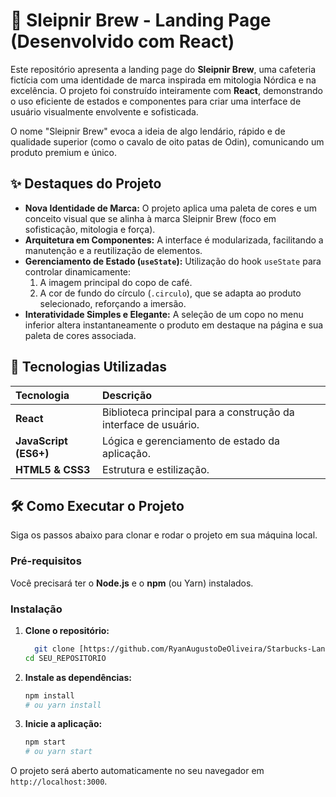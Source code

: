 # 🐎 Sleipnir Brew - Landing Page (Desenvolvido com React)

Este repositório apresenta a landing page do **Sleipnir Brew**, uma cafeteria fictícia com uma identidade de marca inspirada em mitologia Nórdica e na excelência. O projeto foi construído inteiramente com **React**, demonstrando o uso eficiente de estados e componentes para criar uma interface de usuário visualmente envolvente e sofisticada.

O nome "Sleipnir Brew" evoca a ideia de algo lendário, rápido e de qualidade superior (como o cavalo de oito patas de Odin), comunicando um produto premium e único.

## ✨ Destaques do Projeto

* **Nova Identidade de Marca:** O projeto aplica uma paleta de cores e um conceito visual que se alinha à marca Sleipnir Brew (foco em sofisticação, mitologia e força).
* **Arquitetura em Componentes:** A interface é modularizada, facilitando a manutenção e a reutilização de elementos.
* **Gerenciamento de Estado (`useState`):** Utilização do hook `useState` para controlar dinamicamente:
    1.  A imagem principal do copo de café.
    2.  A cor de fundo do círculo (`.circulo`), que se adapta ao produto selecionado, reforçando a imersão.
* **Interatividade Simples e Elegante:** A seleção de um copo no menu inferior altera instantaneamente o produto em destaque na página e sua paleta de cores associada.

## 🚀 Tecnologias Utilizadas

| Tecnologia | Descrição |
| :--- | :--- |
| **React** | Biblioteca principal para a construção da interface de usuário. |
| **JavaScript (ES6+)** | Lógica e gerenciamento de estado da aplicação. |
| **HTML5 & CSS3** | Estrutura e estilização. |

## 🛠️ Como Executar o Projeto

Siga os passos abaixo para clonar e rodar o projeto em sua máquina local.

### Pré-requisitos

Você precisará ter o **Node.js** e o **npm** (ou Yarn) instalados.

### Instalação

1.  **Clone o repositório:**
    ```bash
      git clone [https://github.com/RyanAugustoDeOliveira/Starbucks-Landing-Page-React)
    cd SEU_REPOSITORIO
    ```

2.  **Instale as dependências:**
    ```bash
    npm install
    # ou yarn install
    ```

3.  **Inicie a aplicação:**
    ```bash
    npm start
    # ou yarn start
    ```

O projeto será aberto automaticamente no seu navegador em `http://localhost:3000`.
